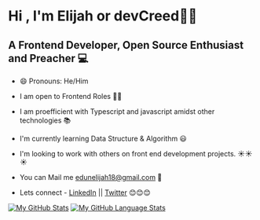 <!--
**Elijah699/Elijah699** is a ✨ _special_ ✨ repository because its `README.md` (this file) appears on your GitHub profile.

Here are some ideas to get you started:

- 🔭 I’m currently working on ...
- 🌱 I’m currently learning ...
- 👯 I’m looking to collaborate on ...
- 🤔 I’m looking for help with ...
- 💬 Ask me about ...
- 📫 How to reach me: ...
- 
- ⚡ Fun fact: ...
-->

# Hi , I'm Elijah or devCreed👋👋

## A Frontend Developer, Open Source Enthusiast and Preacher 💻 

* 😄 Pronouns: He/Him

* I am open to Frontend Roles 👐👐

* I am proefficient with Typescript and javascript amidst other technologies 	📚 

* I'm currently learning Data Structure & Algorithm 😃

* I'm looking to work with others on front end development projects. ☀️☀️☀️

* You can Mail me [edunelijah18@gmail.com](edunelijah18@gmail.com) 📧 

* Lets connect - [LinkedIn](https://www.linkedin.com/in/elijah-edun-3850081a3/) || [Twitter](https://twitter.com/devCreed) 😊😊😊

[![My GitHub Stats](https://github-readme-stats.vercel.app/api/?username=Elijah699&count_private=true&theme=tokyonight&showicons=true)]()
[![My GitHub Language Stats](https://github-readme-stats.vercel.app/api/top-langs/?username=Elijah699&langs_count=5&theme=tokyonight)]()

